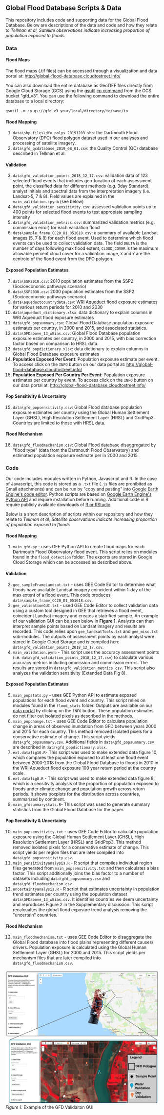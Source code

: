 ## Global Flood Database Scripts & Data

This repository includes code and supporting data for the Global Flood Database. Below are descriptions of the data and code and how they relate to *Tellman et al, Satellite observations indicate increasing proportion of population exposed to floods*

### Data
#### Flood Maps

The flood maps (.tif files) can be accessed through a visualization and data portal at: http://global-flood-database.cloudtostreet.info/

You can also download the entire database as GeoTIFF files directly from Google Cloud Storage (GCS) using the [gsutil](https://cloud.google.com/storage/docs/gsutil_install) [cp command](https://cloud.google.com/storage/docs/gsutil/commands/cp) from the GCS bucket "gfd_v3". You can use the following command to download the entire database to a local directory:

`gsutil -m cp gs://gfd_v3 your/local/directory/to/save/to`


#### Flood Mapping
1. `data\shp_files\dfo_polys_20191203.shp`: the Dartmouth Flood Observatory (DFO) flood polygon dataset used in our analyses and processing of satellite imagery.
2. `data\gfd_qcdatabase_2019_08_01.csv`: the Quality Control (QC) database described in Tellman et al.


#### Validation
3. `data\gfd_validation_points_2018_12_17.csv`: validation data of 123 selected flood events that includes geo-location of each assessment point, the classified data for different methods (e.g. 3day Standard), analyst initials and spectral data from the interpretation imagery (i.e. Landsat-5, 7 & 8). Field values are explained in the `main_validation.ipynb` (see below)
4. `data\gfd_validation_sensitivity.csv`: assessed validation points up to 400 points for selected flood events to test appropiate sampling intensity
5. `data\gfd_validation_metrics.csv`: summarized validation metrics (e.g. commission error) for each validation flood
6. `data\sample_frame_CC20_D1_051618.csv`: a summary of available Landsat images (5, 7 & 8) for each flood event. Used to determine which flood events can be used to collect validation data. The field `DELTA` is the number of days following max flood extent, `CLOUD_COVER` is the maximum allowable percent cloud cover for a validation image, `X` and `Y` are the centroid of the flood event from the DFO polygon.

#### Exposed Population Estimates
7. `data\SSP2010.csv`: 2010 population estimates from the SSP2 (Socioeconomic pathways scenario)
8. `data\SSP2030.csv`: 2030 population estimates from the SSP2 (Socioeconomic pathways scenario)
9. `data\aqueductcountrydata.csv`: WRI Aqueduct flood exposure estimates for various return periods for 2010 and 2030
10. `data\aqueduct_dictionary.xlsx`: data dictionary to explain columns in WRI Aqueduct flood exposure estimates
11. `data\gfd_popsummary.csv`: Global Flood Database population exposure estimates per country, in 2000 and 2015, and associated statistics.
12. `data\GFDabove_13_wBias.csv`: Global Flood Database population exposure estimates per country, in 2000 and 2015, with bias correction factor based on comparison to HRSL data.
12. `data\gfd_popdictionary.xlsx`: data dictionary to explain columns in Global Flood Database exposure estimates
13. **Population Exposed Per Event**: Population exposure estimate per event. To access click on the `INFO` button on our data portal at: http://global-flood-database.cloudtostreet.info/
14. **Population Exposed Per Country Per Event**: Population exposure estimates per country by event. To access click on the `INFO` button on our data portal at: http://global-flood-database.cloudtostreet.info/

#### Pop Sensitivity & Uncertainty
15. `data\gfd_popsensitivity.csv`: Global Flood database population exposure estimates per country using the Global Human Settlement Layer (GHSL), High Resolution Settlement Layer (HRSL) and GridPop3. Countries are limited to those with HRSL data.

#### Flood Mechanism
16. `data\gfd_floodmechanism.csv`: Global Flood database disaggregated by "flood type" (data from the Dartmouth Flood Observatory) and estimated population exposure estimate per in 2000 and 2015.


### Code
Our code includes modules written in Python, Javascript and R. In the case of Javascript, this code is stored as a `.txt` file (`.js` files are prohibited as Gmail attachments) and can be run by "copy and pasting" into [Google Earth Engine's code editor](https://code.earthengine.google.com/). Python scripts are based on [Google Earth Engine's Python API](https://developers.google.com/earth-engine/guides/python_install) and require installation before running. Additional code in R require publicly available downloads of [R or RStudio](https://rstudio.com/).

Below is a short description of scripts within our repository and how they relate to *Tellman et al, Satellite observations indicate increasing proportion of population exposed to floods*


#### Flood Mapping
1. `main_gfd.py` - uses GEE Python API to create flood maps for each Dartmouth Flood Observatory flood event. This script relies on modules found in the `flood_detection` folder. The exports are stored in Google Cloud Storage which can be accessed as described above.


#### Validation
2. `gee_sampleFrameLandsat.txt` - uses GEE Code Editor to determine what floods have available Landsat imagery coincident within 1-day of the max extent of a flood event. This code produces `data\sample_frame_CC20_D1_051618.csv`.
3. `gee_validationGUI.txt`  - used GEE Code Editor to collect validation data using a custom tool designed in GEE that retrieves a flood event, coincident Landsat imagery and creates a statrified sample. An example of our validation GUI can be seen below in **Figure 1**. Analysts can then interpret sample points based on Landsat imagery and results are recorded. This code relies upon `gee_landsatTools.txt` and `gee_misc.txt` sub-modules. The outputs of assessment points by each analyst were stored in Google Cloud Storage and is compiled here `data\gfd_validation_points_2018_12_17.csv`.
4. `main_validation.pynb` - This script uses the accuracy assessment points (i.e. `data\gfd_validation_points_2018_12_17.csv`) to calculate various accuracy metrics including ommission and commission errors. The results are stored in `data\gfd_validation_metrics.csv`. This script also analyzes the validation sensitivity (Extended Data Fig 8).


#### Exposed Population Estimates
5. `main_popstats.py` - uses GEE Python API to estimate exposed populations for each flood event and country. This script relies on modules found in the `flood_stats` folder. Outputs are available on our [data portal](http://global-flood-database.cloudtostreet.info/) by clicking on the `INFO` button. These population estimates do not filter out isolated pixels as described in the methods.
6. `main_popchange.txt` - uses GEE Code Editor to calculate population change in areas of observed inundation from GFD between years 2000 and 2015 for each country. This method removed isolated pixels for a conservative estimate of change. This script yields `data\gfd_popsummary.csv`. Additional fields in `data\gfd_popsummary.csv` are described in `data\gfd_popdictionary.xlsx`.
7. `ext.datafig10.R`-  This script was used to make extended data figure 10, which compares the population exposed to at least one flood event between 2000-2018 from the Global Flood Database to floods in 2010 in the WRI Aqueduct flood exposure 100 year return period at the country scale.
8. `ext.datafig8.R` - This script was used to make extended data figure 8, which is a sensitivity analysis of the proportion of population exposed to floods under climate change and population growth across return periods. It shows boxplots for the distribution across countries, summarized by continent.
9. `main_gfdsummarystats.R`- This script was used to generate summary statistics from the Global Flood Database for the paper.


#### Pop Sensitivity & Uncertainty
10. `main_popsensitivity.txt` - uses GEE Code Editor to calculate population exposure  using the Global Human Settlement Layer (GHSL), High Resolution Settlement Layer (HRSL) and GridPop3. This method removed isolated pixels for a conservative estimate of change. This script yields per region files that are later compiled into `data\gfd_popsensitivity.csv`.
11. `main_sensitivityanalysis.R` - R script that compiles individual region files generated from `main_popsensitivity.txt` and then calculates a bias factor. This script additionally joins the bias factor to a number of datasets including `data\gfd_popsummary.csv` and `data\gfd_floodmechanism.csv`
12. `uncertaintyanalysis.R` - R script that estimates uncertainty in population trend estimates per country using the population dataset `data\GFDabove_13_wBias.csv`. It identifies countries we deem uncertainty and reproduces Figure 2 in the Supplementary discussion. This script recalcualtes the global flood exposure trend analysis removing the "uncertain" countries.



#### Flood Mechanism
12. `main_floodmechanism.txt` - uses GEE Code Editor to disaggregate the Global Flood database into flood plains representing different causes/ drivers. Population exposure is calculated using the Global Human Settlement Layer (GHSL) for 2000 and 2015. This script yields per mechanism files that are later compiled into `data\gfd_floodmechanism.csv`.


![](assets/validation_gui.jpg)
*Figure 1.* Example of the GFD Validaiton GUI
